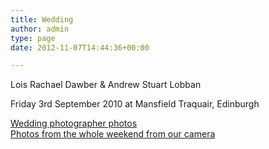 ```yaml
---
title: Wedding
author: admin
type: page
date: 2012-11-07T14:44:36+00:00

---
```

<p id="us">
  <span>L</span>ois <span>R</span>achael <span>D</span>awber <span id="amp">&</span> <span>A</span>ndrew <span>S</span>tuart <span>L</span>obban
</p>

<p id="time-place">
  Friday 3rd September 2010 <span>at</span> Mansfield Traquair, Edinburgh
</p>

<p id="lists">
  <a href="http://www.flickr.com/photos/nonimage/sets/72157625574591848/">Wedding photographer photos</a><br /> <span><a href="http://www.flickr.com/photos/nonimage/sets/72157625574554002/">Photos from the whole weekend from our camera</a></span>
</p>